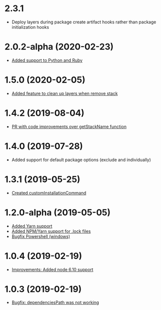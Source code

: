 # 2.3.1
- Deploy layers during package create artifact hooks rather than package initialization hooks

# 2.0.2-alpha (2020-02-23)
- [Added support to Python and Ruby](https://github.com/agutoli/serverless-layers)

# 1.5.0 (2020-02-05)
- [Added feature to clean up layers when remove stack](https://github.com/agutoli/serverless-layers/pull/23)

# 1.4.2 (2019-08-04)
- [PR with code improvements over getStackName function](https://github.com/agutoli/serverless-layers/pull/19)

# 1.4.0 (2019-07-28)
- Added support for default package options (exclude and individually)

# 1.3.1 (2019-05-25)
- [Created customInstallationCommand](https://github.com/agutoli/serverless-layers)

# 1.2.0-alpha (2019-05-05)
- [Added Yarn support](https://github.com/agutoli/serverless-layers/commit/63756c937aa94653008db1cd7ad9f30d876fd464)
- [Added NPM/Yarn support for .lock files](https://github.com/agutoli/serverless-layers/commit/63756c937aa94653008db1cd7ad9f30d876fd464)
- [Bugfix Powershell (windows)](https://github.com/nodejs/help/issues/1881)

# 1.0.4 (2019-02-19)
- [Improvements: Added node 6.10 support](https://github.com/agutoli/serverless-layers/commit/b13de031d8754591ee64b7e10b6d194156f02964)

# 1.0.3 (2019-02-19)
- [Bugfix: dependenciesPath was not working](https://github.com/agutoli/serverless-layers/pull/1)
